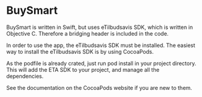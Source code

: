 # BuySmart
BuySmart is written in Swift, but uses eTilbudsavis SDK, which is written in Objective C.
Therefore a bridging header is included in the code. 

In order to use the app, the eTilbudsavis SDK must be installed.
The easiest way to install the eTilbudsavis SDK is by using CocoaPods.

As the podfile is already crated, just run pod install in your project directory.
This will add the ETA SDK to your project, and manage all the dependencies.

See the documentation on the CocoaPods website if you are new to them.
